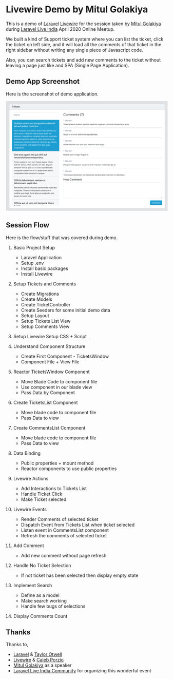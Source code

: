 # Livewire Demo by Mitul Golakiya

This is a demo of [Laravel](https://laravel.com/) [Livewire](https://laravel-livewire.com/) for the session taken by [Mitul Golakiya](https://github.com/mitulgolakiya) during [Laravel Live India](https://twitter.com/LaraconIN) April 2020 Online Meetup.

We built a kind of Support ticket system where you can list the ticket, click the ticket on left side, and it will load all the comments of that ticket in the right sidebar without writing any single piece of Javascript code.

Also, you can search tickets and add new comments to the ticket without leaving a page just like and SPA (Single Page Application).

## Demo App Screenshot

Here is the screenshot of demo application.

![Demo Application Image](demo.png)

## Session Flow

Here is the flow/stuff that was covered during demo. 

1. Basic Project Setup
    - Laravel Application
    - Setup .env
    - Install basic packages
    - Install Livewire
  
2. Setup Tickets and Comments
    - Create Migrations
    - Create Models
    - Create TicketController
    - Create Seeders for some initial demo data
    - Setup Layout
    - Setup Tickets List View
    - Setup Comments View
    
3. Setup Livewire Setup CSS + Script
    
4. Understand Component Structure
    - Create First Component - TicketsWindow
    - Component File + View File

5. Reactor TicketsWindow Component
    - Move Blade Code to component file
    - Use component in our blade view
    - Pass Data by Component
    
5. Create TicketsList Component
    - Move blade code to component file
    - Pass Data to view

6. Create CommentsList Component
    - Move blade code to component file
    - Pass Data to view

7. Data Binding
    - Public properties + mount method
    - Reactor components to use public properties
    
8. Livewire Actions
    - Add Interactions to Tickets List
    - Handle Ticket Click
    - Make Ticket selected
    
9. Livewire Events
    - Render Comments of selected ticket
    - Dispatch Event from Tickets List when ticket selected
    - Listen event in CommentsList component
    - Refresh the comments of selected ticket
    
10. Add Comment
    - Add new comment without page refresh
    
11. Handle No Ticket Selection
    - If not ticket has been selected then display empty state
    
12. Implement Search
    - Define as a model
    - Make search working
    - Handle few bugs of selections
    
13. Display Comments Count

## Thanks

Thanks to,

- [Laravel](https://laravel.com/) & [Taylor Otwell](https://twitter.com/taylorotwell)
- [Livewire](https://laravel-livewire.com/) & [Caleb Porzio](https://twitter.com/calebporzio)
- [Mitul Golakiya](https://github.com/mitulgolakiya) as a speaker
- [Laravel Live India Community](https://twitter.com/LaraconIN) for organizing this wonderful event
